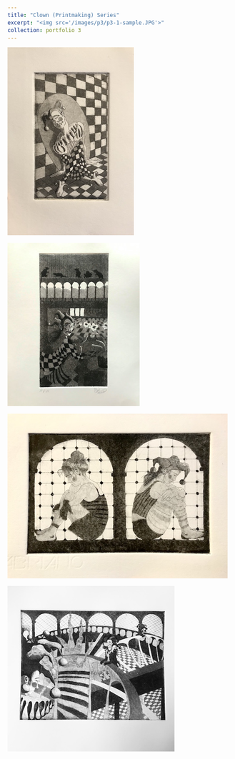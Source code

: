 ```yaml
---
title: "Clown (Printmaking) Series"
excerpt: "<img src='/images/p3/p3-1-sample.JPG'>"
collection: portfolio 3
---
```



[ ![](/images/p3/p3-1-sample.JPG) ](/images/p3/p3-1.JPG)

[ ![](/images/p3/p3-2-sample.JPG) ](/images/p3/p3-2.JPG)

[ ![](/images/p3/p3-3-sample.JPG) ](/images/p3/p3-3.JPG)

[ ![](/images/p3/p3-4-sample.JPG) ](/images/p3/p3-4.JPG)
